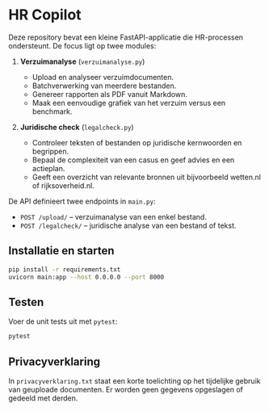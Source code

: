 # HR Copilot

Deze repository bevat een kleine FastAPI-applicatie die HR-processen ondersteunt. De focus ligt op twee modules:

1. **Verzuimanalyse** (`verzuimanalyse.py`)
   - Upload en analyseer verzuimdocumenten.
   - Batchverwerking van meerdere bestanden.
   - Genereer rapporten als PDF vanuit Markdown.
   - Maak een eenvoudige grafiek van het verzuim versus een benchmark.

2. **Juridische check** (`legalcheck.py`)
   - Controleer teksten of bestanden op juridische kernwoorden en begrippen.
   - Bepaal de complexiteit van een casus en geef advies en een actieplan.
   - Geeft een overzicht van relevante bronnen uit bijvoorbeeld wetten.nl of rijksoverheid.nl.

De API definieert twee endpoints in `main.py`:

- `POST /upload/` – verzuimanalyse van een enkel bestand.
- `POST /legalcheck/` – juridische analyse van een bestand of tekst.

## Installatie en starten

```bash
pip install -r requirements.txt
uvicorn main:app --host 0.0.0.0 --port 8000
```

## Testen

Voer de unit tests uit met `pytest`:

```bash
pytest
```

## Privacyverklaring

In `privacyverklaring.txt` staat een korte toelichting op het tijdelijke gebruik van geuploade documenten. Er worden geen gegevens opgeslagen of gedeeld met derden.
